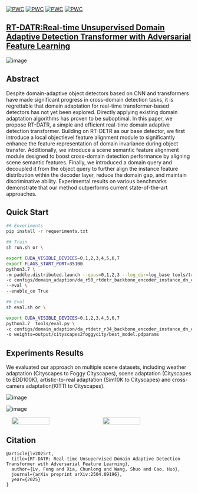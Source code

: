 [![PWC](https://img.shields.io/endpoint.svg?url=https://paperswithcode.com/badge/rt-datr-real-time-unsupervised-domain/unsupervised-domain-adaptation-on-cityscapes-1)](https://paperswithcode.com/sota/unsupervised-domain-adaptation-on-cityscapes-1?p=rt-datr-real-time-unsupervised-domain)
[![PWC](https://img.shields.io/endpoint.svg?url=https://paperswithcode.com/badge/rt-datr-real-time-unsupervised-domain/unsupervised-domain-adaptation-on-sim10k-to-3)](https://paperswithcode.com/sota/unsupervised-domain-adaptation-on-sim10k-to-3?p=rt-datr-real-time-unsupervised-domain)
[![PWC](https://img.shields.io/endpoint.svg?url=https://paperswithcode.com/badge/rt-datr-real-time-unsupervised-domain/unsupervised-domain-adaptation-on-bdd100k-to)](https://paperswithcode.com/sota/unsupervised-domain-adaptation-on-bdd100k-to?p=rt-datr-real-time-unsupervised-domain)
[![PWC](https://img.shields.io/endpoint.svg?url=https://paperswithcode.com/badge/rt-datr-real-time-unsupervised-domain/unsupervised-domain-adaptation-on-kitti-to)](https://paperswithcode.com/sota/unsupervised-domain-adaptation-on-kitti-to?p=rt-datr-real-time-unsupervised-domain)


## [RT-DATR:Real-time Unsupervised Domain Adaptive Detection Transformer with Adversarial Feature Learning](https://arxiv.org/abs/2504.09196)
![image](https://github.com/user-attachments/assets/f3008521-a10f-4089-b6d5-95a21c46ec55)
## Abstract
Despite domain-adaptive object detectors based on CNN and transformers have made significant progress in cross-domain detection tasks, it is regrettable that domain adaptation for real-time transformer-based detectors has not yet been explored. Directly applying existing domain adaptation algorithms has proven to be suboptimal. In this paper, we propose RT-DATR, a simple and efficient real-time domain adaptive detection transformer. Building on RT-DETR as our base detector, we first introduce a local objectlevel feature alignment module to significantly enhance the feature representation of domain invariance during object transfer. Additionally, we introduce a scene semantic feature alignment module designed to boost cross-domain detection performance by aligning scene semantic features. Finally, we introduced a domain query and decoupled it from the object query to further align the instance feature distribution within the decoder layer, reduce the domain gap, and maintain discriminative ability. Experimental results on various benchmarks demonstrate that our method outperforms current state-of-the-art approaches.


## Quick Start
```bash
## Enveriments
pip install -r requeriments.txt

## Train
sh run.sh or \

export CUDA_VISIBLE_DEVICES=0,1,2,3,4,5,6,7
export FLAGS_START_PORT=35100
python3.7 \
-m paddle.distributed.launch --gpus=0,1,2,3 --log_dir=log_base tools/train.py \
-c configs/domain_adaption/da_r50_rtdetr_backbone_encoder_instance_dn_cmt_city2foggycity.yml \
--eval \
--enable_ce True

## Eval
sh eval.sh or \

export CUDA_VISIBLE_DEVICES=0,1,2,3,4,5,6,7
python3.7  tools/eval.py \
-c configs/domain_adaption/da_rtdetr_r34_backbone_encoder_instance_dn_cmt_city2foggycity.yml \
-o weights=output/cityscapes2foggycity/best_model.pdparams

```

## Experiments Results
We evaluated our approach on multiple scene datasets, including weather adaptation (Cityscapes to Foggy Cityscapes), scene adaptation (Cityscapes to BDD100K), artistic-to-real adaptation (Sim10K to Cityscapes) and cross-camera adaptation(KITTI to Cityscapes). 

![image](https://github.com/user-attachments/assets/26e1b8d5-d27e-4256-8e4d-b5718d9cd4be)

![image](https://github.com/user-attachments/assets/999a9fb8-b1a3-4c03-952f-13850fd3e7ea)

<div style="display: flex; gap: 20px;justify-content: center; margin-bottom: 20px;">
  <img src="https://github.com/user-attachments/assets/fd862dbf-aef8-44f1-99ba-8792a8f09ba3" alt="" width="45%">
  <img src="https://github.com/user-attachments/assets/e3eb5b94-4014-4e31-9b08-409b1463e446" alt="" width="45%">
</div>

## Citation
```
@article{lv2025rt,
  title={RT-DATR: Real-time Unsupervised Domain Adaptive Detection Transformer with Adversarial Feature Learning},
  author={Lv, Feng and Xia, Chunlong and Wang, Shuo and Cao, Huo},
  journal={arXiv preprint arXiv:2504.09196},
  year={2025}
}
```

